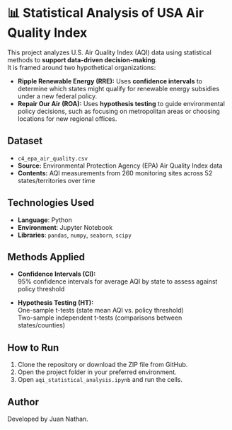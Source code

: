 # 📊 Statistical Analysis of USA Air Quality Index  

This project analyzes U.S. Air Quality Index (AQI) data using statistical methods to **support data-driven decision-making**.  
It is framed around two hypothetical organizations:  

- **Ripple Renewable Energy (RRE):** Uses **confidence intervals** to determine which states might qualify for renewable energy subsidies under a new federal policy.  
- **Repair Our Air (ROA):** Uses **hypothesis testing** to guide environmental policy decisions, such as focusing on metropolitan areas or choosing locations for new regional offices.  

## Dataset

- `c4_epa_air_quality.csv`
- **Source:** Environmental Protection Agency (EPA) Air Quality Index data
- **Contents:** AQI measurements from 260 monitoring sites across 52 states/territories over time

## Technologies Used

- **Language**: Python
- **Environment**: Jupyter Notebook
- **Libraries**: `pandas`, `numpy`, `seaborn`, `scipy`

## Methods Applied

- **Confidence Intervals (CI):**  
  95% confidence intervals for average AQI by state to assess against policy threshold

- **Hypothesis Testing (HT):**  
  One-sample t-tests (state mean AQI vs. policy threshold)  
  Two-sample independent t-tests (comparisons between states/counties)
 
## How to Run

1. Clone the repository or download the ZIP file from GitHub.
2. Open the project folder in your preferred environment.
3. Open `aqi_statistical_analysis.ipynb` and run the cells.

## Author

Developed by Juan Nathan.
